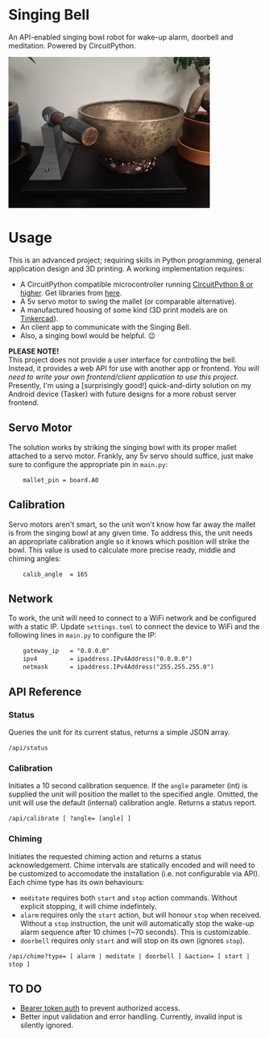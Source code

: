 # Singing Bell

An API-enabled singing bowl robot for wake-up alarm, doorbell and meditation. Powered by CircuitPython.

<img alt="Singing Bell Demo" src="/img/singing-bell-a.jpg" width="400">

# Usage
This is an advanced project; requiring skills in Python programming, general application design and 3D printing. A working implementation requires:

- A CircuitPython compatible microcontroller running [CircuitPython 8 or higher](https://circuitpython.org/). Get libraries from [here](https://github.com/adafruit/circuitpython).
- A 5v servo motor to swing the mallet (or comparable alternative).
- A manufactured housing of some kind (3D print models are on [Tinkercad](https://www.tinkercad.com/things/ihloFZPHmth?sharecode=iWwOf8UDUHXrbG2nKjJkbB91yBh4DRdOCrIBXainu0E)).
- An client app to communicate with the Singing Bell.
- Also, a singing bowl would be helpful. 😉

**PLEASE NOTE!**  
This project does not provide a user interface for controlling the bell. Instead, it provides a web API for use with another app or frontend. *You will need to write your own frontend/client application to use this project.* Presently, I'm using a [surprisingly good!] quick-and-dirty solution on my Android device (Tasker) with future designs for a more robust server frontend.

## Servo Motor
The solution works by striking the singing bowl with its proper mallet attached to a servo motor. Frankly, any 5v servo should suffice, just make sure to configure the appropriate pin in `main.py`:

```
    mallet_pin = board.A0
```

## Calibration
Servo motors aren't smart, so the unit won't know how far away the mallet is from the singing bowl at any given time. To address this, the unit needs an appropriate calibration angle so it knows which position will strike the bowl. This value is used to calculate more precise ready, middle and chiming angles:

```
    calib_angle  = 165
```

## Network
To work, the unit will need to connect to a WiFi network and be configured with a static IP. Update `settings.toml` to connect the device to WiFi and the following lines in `main.py` to configure the IP:

```
    gateway_ip   = "0.0.0.0"
    ipv4         = ipaddress.IPv4Address("0.0.0.0")
    netmask      = ipaddress.IPv4Address("255.255.255.0")
```
## API Reference

### Status
Queries the unit for its current status, returns a simple JSON array.

```
/api/status
```

### Calibration
Initiates a 10 second calibration sequence. If the `angle` parameter (int) is supplied the unit will position the mallet to the specified angle. Omitted, the unit will use the default (internal) calibration angle. Returns a status report.

```
/api/calibrate [ ?angle= [angle] ]
```

### Chiming
Initiates the requested chiming action and returns a status acknowledgement. Chime intervals are statically encoded and will need to be customized to accomodate the installation (i.e. not configurable via API). Each chime type has its own behaviours:

- `meditate` requires both `start` and `stop` action commands. Without explicit stopping, it will chime indefintely.
- `alarm` requires only the `start` action, but will honour `stop` when received. Without a `stop` instruction, the unit will automatically stop the wake-up alarm sequence after 10 chimes (~70 seconds). This is customizable.
- `doorbell` requires only `start` and will stop on its own (ignores `stop`). 

```
/api/chime?type= [ alarm | meditate | doorbell ] &action= [ start | stop ] 
```

## TO DO

- [Bearer token auth](https://docs.circuitpython.org/projects/httpserver/en/latest/examples.html#authentication) to prevent authorized access.
- Better input validation and error handling. Currently, invalid input is silently ignored.
